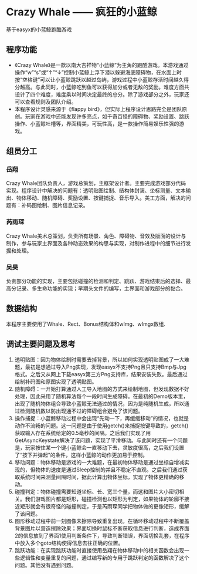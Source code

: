# Crazy Whale —— 疯狂的小蓝鲸
基于easyx的小蓝鲸跑酷游戏

## 程序功能
* 《Crazy Whale》是一款以南大吉祥物“小蓝鲸”为主角的跑酷游戏。本游戏通过操作“w”“s”或“↑”“↓”控制小蓝鲸上浮下潜以躲避海底障碍物，在水面上时按“空格键”可以让小蓝鲸跳跃以越过岛屿，游戏过程中小蓝鲸存活时间越久得分越高。与此同时，小蓝鲸吃到鱼可以获得加分或者无敌的奖励。难度方面共设计了四个难度，难度乘以时间决定最终的总分。除了游戏部分之外，玩家还可以查看规则及团队介绍。
* 本程序设计灵感来源于《flappy bird》，但实际上程序设计思路完全是团队原创。玩家在游戏中还能发现许多亮点，如千奇百怪的障碍物、奖励设置、跳跃操作、小蓝鲸吐槽等，界面精美，可玩性高，是一款操作简易娱乐性强的游戏。
## 组员分工
### 岳翔
Crazy Whale团队负责人，游戏总策划，主框架设计者。主要完成游戏部分代码实现。程序设计中解决的问题有：透明贴图绘制、结构体封装、坐标测量、文本输出、物体移动、随机障碍、奖励设置、按键捕捉、音乐导入。美工方面，解决的问题有：补码图绘制、图片信息记录。
### 芮雨琛
Crazy Whale美术总策划，负责所有场景、角色、障碍物、音效及版面的设计与制作，参与玩家主界面及各种动态效果的构思与实现，对制作进程中的细节进行发掘和处理。
### 吴昊
负责部分功能的实现，主要包括碰撞的检测和判定、跳跃、游戏结束后的选择、最高分记录、多生命功能的实现；早期头文件的编写，主界面和游戏部分的黏合。
## 数据结构
本程序主要使用了Whale、Rect、Bonus结构体和wImg、wImgx数组.
## 调试主要问题及思考
1. 透明贴图：因为物体绘制时需要去掉背景，所以如何实现透明贴图成了一大难题，最初是想通过导入Png实现，发现easyx不支持Png且只支持Bmp与Jpg格式。之后又从网上下载easyx第三方Png支持库，结果安装失败。最后通过绘制补码图和原图实现了透明贴图。
2. 随机障碍：一开始打算通过人工导入地图的方式来绘制地图，但发现数据不好处理，因此采用了随机算法每个一段时间生成障碍。在最初的Demo版本里，出现了随机物体组合导致小蓝鲸无法通过的情况，因为是纯随机生成，所以通过检测随机数以防出现通不过的障碍组合避免了该问题。
3. 操作捕捉：小蓝鲸移动过程中会出现“先动一下，再缓缓移动”的情况，也就是动作不流畅的问题。这一问题是由于使用getch()来捕捉按键导致的，getch()获取输入存在系统给定的0.5毫秒的间隔。之后我们实现了用GetAsyncKeystate解决了该问题，实现了平滑移动。与此同时还有一个问题是，玩家按住某一个键小蓝鲸会一直移动下去，灵敏度很高，之后我们设置了“按下并弹起”的条件，这样小蓝鲸的动作更加易于控制。
4. 移动问题：物体移动是游戏的一大难题，在最初物体移动是通过坐标自增减实现的，但物体的速度是通过Sleep控制的并且不稳定不直观。之后我们通过获取系统时间来测量间隔时间，据此计算出物体坐标，实现了物体更精确的移动。
5. 碰撞判定：物体碰撞需要知道坐标、长、宽三个量，而这和图片大小密切相关。我们游戏图片都是矩形，碰撞检测也以矩形为判定，如果物体的轮廓不接近矩形就会有很奇怪的碰撞判定，于是芮雨琛同学把物体做的更像矩形，缓解了该问题。
6. 图形移动过程中前一刻图像未擦除导致重复出现，在循环移动过程中不断覆盖背景图片以营造擦除效果；界面切换时鼠标不断获取信息进行判断，造成界面2的信息放到了界面1使用判断条件下，导致判断错误，界面切换乱套，在程序中放入多个goto结构使得信息去往正确的位置。
7. 跳跃功能：在实现跳跃功能时直接使用岳翔在物体移动中的相关函数会出现一些逻辑性和变量重复的问题，通过编写新的专用于跳跃判定的函数解决了这个问题。其他没有遇到问题。
